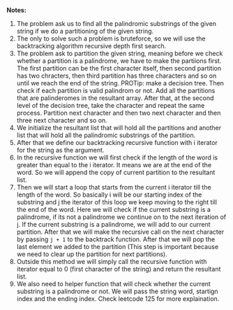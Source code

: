 **Notes:**

1. The problem ask us to find all the palindromic substrings of the given string if we do a partitioning of the given string.
2. The only to solve such a problem is bruteforce, so we will use the backtracking algorithm recursive depth first search.
3. The problem ask to partition the given string, meaning before we check whether a partition is a palindrome, we have to make the partiions first. The first partition can be the first character itself, then second partition has two chracters, then third partition has three characters and so on until we reach the end of the string. PROTip: make a decision tree. Then check if each partition is valid palindrom or not. Add all the partitions that are palinderomes in the resultant array. After that, at the second level of the decision tree, take the character and repeat the same process. Partition next character and then two next character and then three next character and so on.
4. We initialize the resultant list that will hold all the partitions and another list that will hold all the palindromic substrings of the partition.
5. After that we define our backtracking recursive function with i iterator for the string as the argument.
6. In the recursive function we will first check if the length of the word is greater than equal to the i iterator. It means we are at the end of the word. So we will append the copy of current partition to the resultant list.
7. Then we will start a loop that starts from the current i iterator till the length of the word. So basically i will be our starting index of the substring and j the iterator of this loop we keep moving to the right till the end of the word. Here we will check if the current substring is a palindrome, if its not a palindrome we continue on to the next iteration of j. If the current substring is a palindrome, we will add to our current partition. After that we will make the recursive call on the next character by passing `j + 1` to the backtrack function. After that we will pop the last element we added to the partition (This step is important because we need to clear up the partition for next partitions).
8. Outside this method we will simply call the recursive function with iterator equal to 0 (first character of the string) and return the resultant list.
9. We also need to helper function that will check whether the current substring is a palindrome or not. We will pass the string word, startign index and the ending index. Check leetcode 125 for more explaination.
